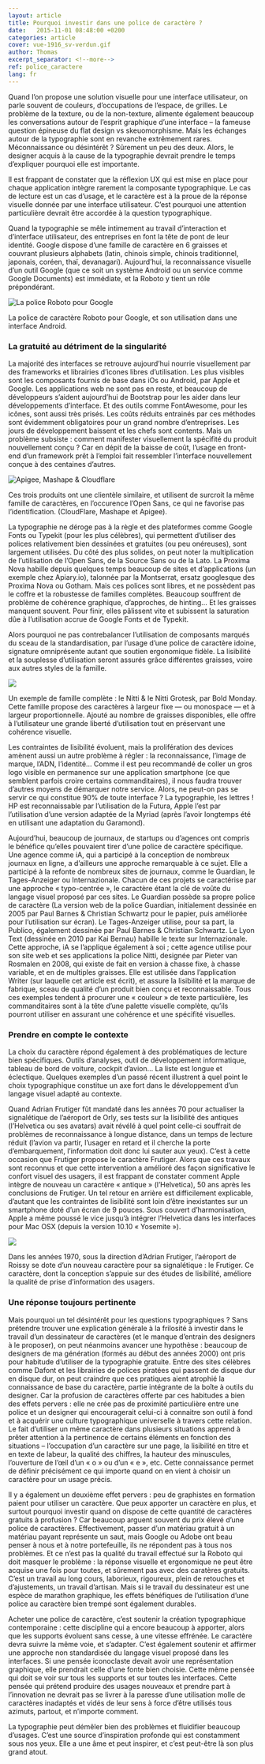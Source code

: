 ```yaml
---
layout: article
title: Pourquoi investir dans une police de caractère ?
date:   2015-11-01 08:48:00 +0200
categories: article
cover: vue-1916_sv-verdun.gif
author: Thomas
excerpt_separator: <!--more-->
ref: police_caractere
lang: fr
---
```


Quand l’on propose une solution visuelle pour une interface utilisateur, on parle souvent de couleurs, d’occupations de l’espace, de grilles<!--more-->. Le problème de la texture, ou de la non-texture, alimente également beaucoup les conversations autour de l’esprit graphique d’une interface – la fameuse question épineuse du flat design vs skeuomorphisme. Mais les échanges autour de la typographie sont en revanche extrêmement rares. Méconnaissance ou désintérêt ? Sûrement un peu des deux. Alors, le designer acquis à la cause de la typographie devrait prendre le temps d’expliquer pourquoi elle est importante.

Il est frappant de constater que la réflexion UX qui est mise en place pour chaque application intègre rarement la composante typographique. Le cas de lecture est un cas d’usage, et le caractère est à la proue de la réponse visuelle donnée par une interface utilisateur. C’est pourquoi une attention particulière devrait être accordée à la question typographique.

Quand la typographie se mêle intimement au travail d’interaction et d’interface utilisateur, des entreprises en font la tête de pont de leur identité. Google dispose d’une famille de caractère en 6 graisses et couvrant plusieurs alphabets (latin, chinois simple, chinois traditionnel, japonais, coréen, thaï, devanagari). Aujourd’hui, la reconnaissance visuelle d’un outil Google (que ce soit un système Android ou un service comme Google Documents) est immédiate, et la Roboto y tient un rôle prépondérant.

![La police Roboto pour Google](/assets/images/blog/images_typo_1.webp "La police Roboto")
<div class="small">La police de caractère Roboto pour Google, et son utilisation dans une interface Android.</div>

### La gratuité au détriment de la singularité ###

La majorité des interfaces se retrouve aujourd’hui nourrie visuellement par des frameworks et librairies d’icones libres d’utilisation. Les plus visibles sont les composants fournis de base dans iOs ou Android, par Apple et Google. Les applications web ne sont pas en reste, et beaucoup de développeurs s’aident aujourd’hui de Bootstrap pour les aider dans leur développements d’interface. Et des outils comme FontAwesome, pour les icônes, sont aussi très prisés. Les coûts réduits entrainés par ces méthodes sont évidemment obligatoires pour un grand nombre d’entreprises. Les jours de développement baissent et les chefs sont contents. Mais un problème subsiste : comment manifester visuellement la spécifité du produit nouvellement conçu ? Car en dépit de la baisse de coût, l’usage en front-end d’un framework prêt à l’emploi fait ressembler l’interface nouvellement conçue à des centaines d’autres.

![Apigee, Mashape & Cloudflare](/assets/images/blog/images_typo_4.webp)
<div class="small">Ces trois produits ont une clientèle similaire, et utilisent de surcroit la même famille de caractères, en l’occurence l’Open Sans, ce qui ne favorise pas l’identification. (CloudFlare, Mashape et Apigee).</div>

La typographie ne déroge pas à la règle et des plateformes comme Google Fonts ou Typekit (pour les plus célèbres), qui permettent d’utiliser des polices relativement bien dessinées et gratuites (ou peu onéreuses), sont largement utilisées. Du côté des plus solides, on peut noter la multiplication de l’utilisation de l’Open Sans, de la Source Sans ou de la Lato. La Proxima Nova habille depuis quelques temps beaucoup de sites et d’applications (un exemple chez Apiary.io), talonnée par la Montserrat, ersatz googlesque des Proxima Nova ou Gotham. Mais ces polices sont libres, et ne possèdent pas le coffre et la robustesse de familles complètes. Beaucoup souffrent de problème de cohérence graphique, d’approches, de hinting… Et les graisses manquent souvent. Pour finir, elles pâlissent vite et subissent la saturation dûe à l’utilisation accrue de Google Fonts et de Typekit.

Alors pourquoi ne pas contrebalancer l’utilisation de composants marqués du sceau de la standardisation, par l’usage d’une police de caractère idoine, signature omniprésente autant que soutien ergonomique fidèle. La lisibilité et la souplesse d’utilisation seront assurés grâce différentes graisses, voire aux autres styles de la famille.

![](/assets/images/blog/images_typo_2.webp)
<div class="small">Un exemple de famille complète : le Nitti & le Nitti Grotesk, par Bold Monday. Cette famille propose des caractères à largeur fixe — ou monospace — et à largeur proportionnelle. Ajouté au nombre de graisses disponibles, elle offre à l’utilisateur une grande liberté d’utilisation tout en préservant une cohérence visuelle.</div>

Les contraintes de lisibilité évoluent, mais la prolifération des devices amènent aussi un autre problème à régler : la reconnaissance, l’image de marque, l’ADN, l’identité… Comme il est peu recommandé de coller un gros logo visible en permanence sur une application smartphone (ce que semblent parfois croire certains commanditaires), il nous faudra trouver d’autres moyens de démarquer notre service. Alors, ne peut-on pas se servir ce qui constitue 90% de toute interface ? La typographie, les lettres ! HP est reconnaissable par l’utilisation de la Futura, Apple l’est par l’utilisation d’une version adaptée de la Myriad (après l’avoir longtemps été en utilisant une adaptation du Garamond).

Aujourd’hui, beaucoup de journaux, de startups ou d’agences ont compris le bénéfice qu’elles pouvaient tirer d’une police de caractère spécifique. Une agence comme iA, qui a participé à la conception de nombreux journaux en ligne, a d’ailleurs une approche remarquable à ce sujet. Elle a participé à la refonte de nombreux sites de journaux, comme le Guardian, le Tages-Anzeiger ou Internazionale. Chacun de ces projets se caractérise par une approche « typo-centrée », le caractère étant la clé de voûte du langage visuel proposé par ces sites. Le Guardian possède sa propre police de caractère (La version web de la police Guardian, initialement dessinée en 2005 par Paul Barnes & Christian Schwartz pour le papier, puis améliorée pour l’utilisation sur écran). Le Tages-Anzeiger utilise, pour sa part, la Publico, également dessinée par Paul Barnes & Christian Schwartz. Le Lyon Text (dessinée en 2010 par Kai Bernau) habille le texte sur Internazionale. Cette approche, iA se l’applique également à soi ; cette agence utilise pour son site web et ses applications la police Nitti, designée par Pieter van Rosmalen en 2008, qui existe de fait en version à chasse fixe, à chasse variable, et en de multiples graisses. Elle est utilisée dans l’application Writer (sur laquelle cet article est écrit), et assure la lisibilité et la marque de fabrique, sceau de qualité d’un produit bien conçu et reconnaissable. Tous ces exemples tendent à procurer une « couleur » de texte particulière, les commanditaires sont à la tête d’une palette visuelle complète, qu’ils pourront utiliser en assurant une cohérence et une spécifité visuelles.

### Prendre en compte le contexte ###

La choix du caractère répond également à des problématiques de lecture bien spécifiques. Outils d’analyses, outil de développement informatique, tableau de bord de voiture, cockpit d’avion… La liste est longue et éclectique. Quelques exemples d’un passé récent illustrent à quel point le choix typographique constitue un axe fort dans le développement d’un langage visuel adapté au contexte.

Quand Adrian Frutiger fût mandaté dans les années 70 pour actualiser la signalétique de l’aéroport de Orly, ses tests sur la lisibilité des antiques (l’Helvetica ou ses avatars) avait révélé à quel point celle-ci souffrait de problèmes de reconnaissance à longue distance, dans un temps de lecture réduit (l’avion va partir, l’usager en retard et il cherche la porte d’embarquement, l’information doit donc lui sauter aux yeux). C’est à cette occasion que Frutiger propose le caractère Frutiger. Alors que ces travaux sont reconnus et que cette intervention a amélioré des façon significative le confort visuel des usagers, il est frappant de constater comment Apple intègre de nouveau un caractère « antique » (l’Helvetica), 50 ans après les conclusions de Frutiger. Un tel retour en arrière est difficilement explicable, d’autant que les contraintes de lisibilité sont loin d’être inexistantes sur un smartphone doté d’un écran de 9 pouces. Sous couvert d’harmonisation, Apple a même poussé le vice jusqu’à intégrer l’Helvetica dans les interfaces pour Mac OSX (depuis la version 10.10 « Yosemite »).

![](http://www.thomasguesnon.fr/data/files/images/blog/images_typo_3.webp)
<div class="small">Dans les années 1970, sous la direction d’Adrian Frutiger, l’aéroport de Roissy se dote d’un nouveau caractère pour sa signalétique : le Frutiger. Ce caractère, dont la conception s’appuie sur des études de lisibilité, améliore la qualité de prise d’information des usagers.</div>

### Une réponse toujours pertinente ###

Mais pourquoi un tel désintérêt pour les questions typographiques ? Sans prétendre trouver une explication générale à la frilosité à investir dans le travail d’un dessinateur de caractères (et le manque d’entrain des designers à le proposer), on peut néanmoins avancer une hypothèse : beaucoup de designers de ma génération (formés au début des années 2000) ont pris pour habitude d’utiliser de la typographie gratuite. Entre des sites célèbres comme Dafont et les librairies de polices piratées qui passent de disque dur en disque dur, on peut craindre que ces pratiques aient atrophié la connaissance de base du caractère, partie intégrante de la boîte à outils du designer. Car la profusion de caractères offerte par ces habitudes a bien des effets pervers : elle ne crée pas de proximité particulière entre une police et un designer qui encouragerait celui-ci à connaitre son outil à fond et à acquérir une culture typographique universelle à travers cette relation. Le fait d’utiliser un même caractère dans plusieurs situations apprend à prêter attention à la pertinence de certains éléments en fonction des situations – l’occupation d’un caractère sur une page, la lisibilité en titre et en texte de labeur, la qualité des chiffres, la hauteur des minuscules, l’ouverture de l’œil d’un « o » ou d’un « e », etc. Cette connaissance permet de définir précisément ce qui importe quand on en vient à choisir un caractère pour un usage précis.

Il y a également un deuxième effet pervers : peu de graphistes en formation paient pour utiliser un caractère. Que peux apporter un caractère en plus, et surtout pourquoi investir quand on dispose de cette quantité de caractères gratuits à profusion ? Car beaucoup arguent souvent du prix élevé d’une police de caractères. Effectivement, passer d’un matériau gratuit à un matériau payant représente un saut, mais Google ou Adobe ont beau penser à nous et à notre portefeuille, ils ne répondent pas à tous nos problèmes. Et ce n’est pas la qualité du travail effectué sur la Roboto qui doit masquer le problème : la réponse visuelle et ergonomique ne peut être acquise une fois pour toutes, et sûrement pas avec des caratères gratuits. C’est un travail au long cours, laborieux, rigoureux, plein de retouches et d’ajustements, un travail d’artisan. Mais si le travail du dessinateur est une espèce de marathon graphique, les effets bénéfiques de l’utilisation d’une police au caractère bien trempé sont également durables.

Acheter une police de caractère, c’est soutenir la création typographique contemporaine : cette discipline qui a encore beaucoup à apporter, alors que les supports évoluent sans cesse, à une vitesse effrénée. Le caractère devra suivre la même voie, et s’adapter. C’est également soutenir et affirmer une approche non standardisée du langage visuel proposé dans les interfaces. Si une pensée iconoclaste devait avoir une représentation graphique, elle prendrait celle d’une fonte bien choisie. Cette même pensée qui doit se voir sur tous les supports et sur toutes les interfaces. Cette pensée qui prétend produire des usages nouveaux et prendre part à l’innovation ne devrait pas se livrer à la paresse d’une utilisation molle de caractères inadaptés et vidés de leur sens à force d’être utilisés tous azimuts, partout, et n’importe comment.

La typographie peut démêler bien des problèmes et fluidifier beaucoup d’usages. C’est une source d’inspiration profonde qui est constamment sous nos yeux. Elle a une âme et peut inspirer, et c’est peut-être là son plus grand atout.
